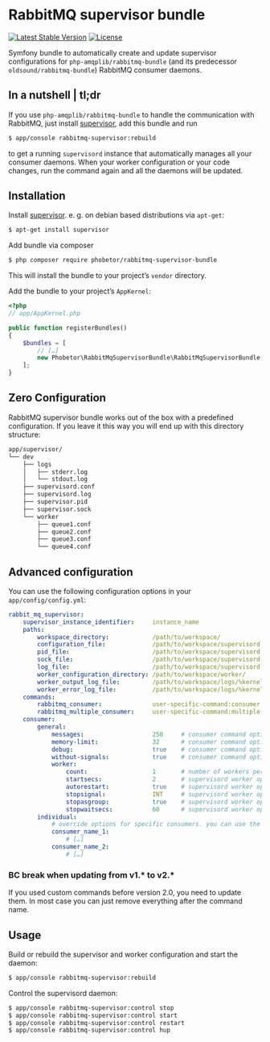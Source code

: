 RabbitMQ supervisor bundle
==========================

[![Latest Stable Version](https://poser.pugx.org/phobetor/rabbitmq-supervisor-bundle/v/stable.png)](https://packagist.org/packages/phobetor/rabbitmq-supervisor-bundle) [![License](https://poser.pugx.org/phobetor/rabbitmq-supervisor-bundle/license.png)](https://packagist.org/packages/phobetor/rabbitmq-supervisor-bundle)

Symfony bundle to automatically create and update supervisor configurations for `php-amqplib/rabbitmq-bundle` (and its predecessor `oldsound/rabbitmq-bundle`) RabbitMQ consumer daemons.

## In a nutshell | tl;dr

If you use `php-amqplib/rabbitmq-bundle` to handle the communication with RabbitMQ, just install [supervisor](http://supervisord.org/), add this bundle and run
```sh
$ app/console rabbitmq-supervisor:rebuild
```
to get a running `supervisord` instance that automatically manages all your consumer daemons.
When your worker configuration or your code changes, run the command again and all the daemons will be updated.

## Installation

Install [supervisor](http://supervisord.org/). e. g. on debian based distributions via `apt-get`:
```sh
$ apt-get install supervisor
```

Add bundle via composer
```sh
$ php composer require phobetor/rabbitmq-supervisor-bundle
```
This will install the bundle to your project’s `vendor` directory.

Add the bundle to your project’s `AppKernel`:
```php
<?php
// app/AppKernel.php

public function registerBundles()
{
    $bundles = [
        // […]
        new Phobetor\RabbitMqSupervisorBundle\RabbitMqSupervisorBundle(),
    ];
}
```

## Zero Configuration

RabbitMQ supervisor bundle works out of the box with a predefined configuration. If you leave it this way you will end
up with this directory structure:
```sh
app/supervisor/
└── dev
    ├── logs
    │   ├── stderr.log
    │   └── stdout.log
    ├── supervisord.conf
    ├── supervisord.log
    ├── supervisor.pid
    ├── supervisor.sock
    └── worker
        ├── queue1.conf
        ├── queue2.conf
        ├── queue3.conf
        └── queue4.conf
```

## Advanced configuration

You can use the following configuration options in your `app/config/config.yml`:
```yml
rabbit_mq_supervisor:
    supervisor_instance_identifier:     instance_name
    paths:
        workspace_directory:            /path/to/workspace/
        configuration_file:             /path/to/workspace/supervisord.conf
        pid_file:                       /path/to/workspace/supervisord.pid
        sock_file:                      /path/to/workspace/supervisord.sock
        log_file:                       /path/to/workspace/supervisord.log
        worker_configuration_directory: /path/to/workspace/worker/
        worker_output_log_file:         /path/to/workspace/logs/%kernel.environment%.log
        worker_error_log_file:          /path/to/workspace/logs/%kernel.environment%.log
    commands:
        rabbitmq_consumer:              user-specific-command:consumer
        rabbitmq_multiple_consumer:     user-specific-command:multiple-consumer
    consumer:
        general:
            messages:                   250     # consumer command option: messages to consume
            memory-limit:               32      # consumer command option: allowed memory for this process
            debug:                      true    # consumer command option: enable debugging
            without-signals:            true    # consumer command option: disable catching of system signals
            worker:
                count:                  1       # number of workers per consumer
                startsecs:              2       # supervisord worker option: seconds to consider program running
                autorestart:            true    # supervisord worker option: if supervisord should restarted program automatically
                stopsignal:             INT     # supervisord worker option: the signal used to kill the program
                stopasgroup:            true    # supervisord worker option: if whole process group should be stopped
                stopwaitsecs:           60      # supervisord worker option: seconds to wait after stop signal before sending kill signal
        individual:
            # override options for specific consumers. you can use the same options for any consumer as in consumer.general
            consumer_name_1:
                # […]
            consumer_name_2:
                # […]
```

### BC break when updating from v1.* to v2.*
If you used custom commands before version 2.0, you need to update them. In most case you can just remove everything
after the command name.

## Usage

Build or rebuild the supervisor and worker configuration and start the daemon:
```sh
$ app/console rabbitmq-supervisor:rebuild
```

Control the supervisord daemon:
```sh
$ app/console rabbitmq-supervisor:control stop
$ app/console rabbitmq-supervisor:control start
$ app/console rabbitmq-supervisor:control restart
$ app/console rabbitmq-supervisor:control hup
```
